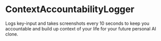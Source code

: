 # ContextAccountabilityLogger
Logs key-input and takes screenshots every 10 seconds to keep you accountable and build up context of your life for your future personal AI clone.
